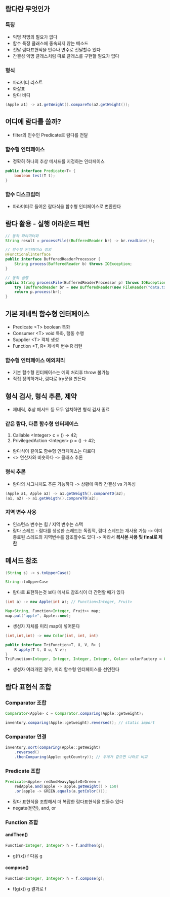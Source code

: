 ## 람다란 무엇인가
### 특징
- 익명
  작명의 필요가 없다
- 함수
  특정 클래스에 종속되지 않는 메소드
- 전달
  람다표현식을 인수나 변수로 전달할수 있다
- 간결성
  익명 클래스처럼 따로 클래스를 구현할 필요가 없다
### 형식
- 파라미터 리스트
- 화살표
- 람다 바디
```Java
(Apple a1) -> a1.getWeight().compareTo(a2.getWeight());
```
## 어디에 람다를 쓸까?
- filter의 인수인 Predicate로 람다를 전달
### 함수형 인터페이스
- 정확히 하나의 추상 메서드를 지정하는 인터페이스
```Java
public interface Predicate<T> {
	boolean test(T t);
}
```
### 함수 디스크립터
- 파라미터로 들어온 람다식을 함수형 인터페이스로 변환한다
## 람다 활용 - 실행 어라운드 패턴
```java
// 동작 파라미터화
String result = processFile((BufferedReader br) -> br.readLine());

// 함수형 인터페이스 정의
@FunctionalInterface
public interface BufferedReaderProcessor {
	String process(BufferedReader b) throws IOException;
}

// 동작 실행
public String processFile(BufferedReaderProcessor p) throws IOException {
	try (BufferedReader br = new BufferedReader(new FileReader("data.txt")));
	return p.process(br);
}
```
## 기본 제네릭 함수형 인터페이스
- Predicate \<T>
  boolean 특화
- Consumer \<T>
  void 특화, 행동 수행
- Supplier \<T>
  객체 생성
- Function \<T, R>
  제네릭 변수 R 리턴
### 함수형 인터페이스 예외처리
- 기본 함수형 인터페이스는 예외 처리후 throw 불가능
- 직접 정의하거나, 람다로 try문을 만든다
## 형식 검사, 형식 추론, 제약
- 제네릭, 추상 메서드 등 모두 일치하면 형식 검사 종료
### 같은 람다, 다른 함수형 인터페이스
1. Callable \<Integer> c = () -> 42;
2. PrivilegedAction \<Integer> p = () -> 42;
- 람다식이 같아도 함수형 인터페이스는 다르다
- <> 연산자와 비슷하다 -> 클래스 추론
### 형식 추론
- 람다의 시그니처도 추론 가능하다 -> 상황에 따라 간결성 vs 가독성
```java
(Apple a1, Apple a2) -> a1.getWeigth().compareTO(a2);
(a1, a2) -> a1.getWeigth().compareTO(a2);
```
### 지역 변수 사용
 - 인스턴스 변수는 힙 / 지역 변수는 스택
 - 람다 스레드 - 람다를 생성한 스레드는 독립적, 람다 스레드는 재사용 가능
   -> 이미 종료된 스레드의 지역변수를 참조할수도 있다 -> 따라서 **복사본 사용 및 final로 제한**
## 메서드 참조
```java
(String s) -> s.toUpperCase()

String::toUpperCase
```
- 람다로 표현하는것 보다 메서드 참조식이 더 간편할 때가 있다

```java
(int a) -> new Apple(int a); // Function<Integer, Fruit>

Map<String, Function<Integer, Fruit>> map;
map.put("apple", Apple::new);
```
- 생성자 자체를 미리 map에 넣어둔다

```java
(int,int,int) -> new Color(int, int, int)

public interface TriFunction<T, U, V, R> {
	R apply(T t, U u, V v);
}
TriFunction<Integer, Integer, Integer, Integer, Color> colorFactory = Color::new;
```
- 생성자 여러개인 경우, 미리 함수형 인터페이스를 선언한다
## 람다 표현식 조합
### Comparator 조합
```java
Comparator<Apple> c = Comparator.comparing(Apple::getweight);

inventory.comparing(Apple::getweight).reversed(); // static import
```
### Comparator 연결
```java
inventory.sort(comparing(Apple::getWeight)
	.reversed()
	.thenComparing(Apple::getCountry)); // 무게가 같으면 나라로 비교
```
### Predicate 조합
```java
Predicate<Apple> redAndHeavyAppleOrGreen =
	redApple.and(apple -> apple.getWeight() > 150)
	.or(apple -> GREEN.equals(a.getColor()));
```
- 람다 표현식을 조합해서 더 복잡한 람다표현식을 만들수 있다
- negate(반전), and, or
### Function 조합
#### andThen()
```java
Function<Integer, Integer> h = f.andThen(g);
```
- g(f(x)) f 다음 g
#### compose()
```java
Function<Integer, Integer> h = f.compose(g);
```
- f(g(x)) g 결과로 f